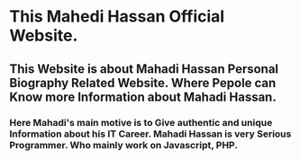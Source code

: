 # This Mahedi Hassan Official Website. 
## This Website is about Mahadi Hassan Personal Biography Related Website. Where Pepole can Know more Information about Mahadi Hassan.
### Here Mahadi's main motive is to Give authentic and unique Information about his IT Career. Mahadi Hassan is very Serious Programmer. Who mainly work on Javascript, PHP.
